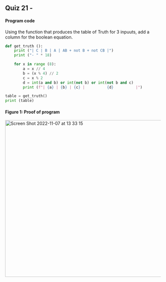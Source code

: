 ## Quiz 21 - 
#### Program code
Using the function that produces the table of Truth for 3 inpuuts, add a column for the boolean equation.

```.py
def get_truth ():
    print ("| C | B | A | AB + not B + not CB |")
    print ("- " * 18)

    for x in range (8):
        a = x // 4
        b = (x % 4) // 2
        c = x % 2
        d = int(a and b) or int(not b) or int(not b and c)
        print (f"| {a} | {b} | {c} |          {d}          |")

table = get_truth()
print (table)
```

#### Figure 1: Proof of program
<img width="507" alt="Screen Shot 2022-11-07 at 13 33 15" src="https://user-images.githubusercontent.com/105724334/200227216-95d162d0-3686-4f1b-8608-b2610b970cf8.png">
